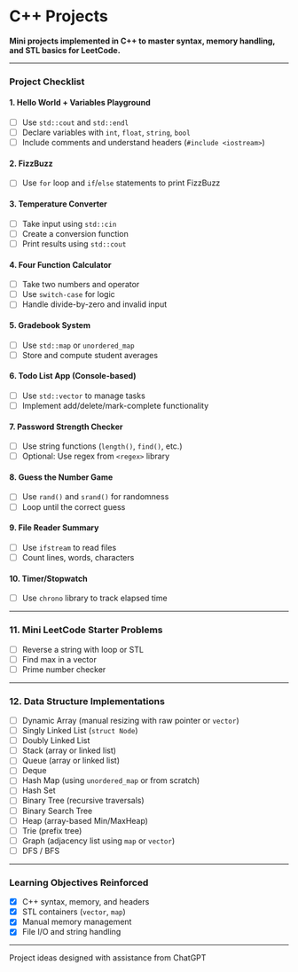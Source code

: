 # C++ Projects
**Mini projects implemented in C++ to master syntax, memory handling, and STL basics for LeetCode.**

---

### Project Checklist

#### 1. Hello World + Variables Playground
- [ ] Use `std::cout` and `std::endl`
- [ ] Declare variables with `int`, `float`, `string`, `bool`
- [ ] Include comments and understand headers (`#include <iostream>`)

#### 2. FizzBuzz
- [ ] Use `for` loop and `if`/`else` statements to print FizzBuzz

#### 3. Temperature Converter
- [ ] Take input using `std::cin`
- [ ] Create a conversion function
- [ ] Print results using `std::cout`

#### 4. Four Function Calculator
- [ ] Take two numbers and operator
- [ ] Use `switch-case` for logic
- [ ] Handle divide-by-zero and invalid input

#### 5. Gradebook System
- [ ] Use `std::map` or `unordered_map`
- [ ] Store and compute student averages

#### 6. Todo List App (Console-based)
- [ ] Use `std::vector` to manage tasks
- [ ] Implement add/delete/mark-complete functionality

#### 7. Password Strength Checker
- [ ] Use string functions (`length()`, `find()`, etc.)
- [ ] Optional: Use regex from `<regex>` library

#### 8. Guess the Number Game
- [ ] Use `rand()` and `srand()` for randomness
- [ ] Loop until the correct guess

#### 9. File Reader Summary
- [ ] Use `ifstream` to read files
- [ ] Count lines, words, characters

#### 10. Timer/Stopwatch
- [ ] Use `chrono` library to track elapsed time

---

### 11. Mini LeetCode Starter Problems
- [ ] Reverse a string with loop or STL
- [ ] Find max in a vector
- [ ] Prime number checker

---

### 12. Data Structure Implementations

- [ ] Dynamic Array (manual resizing with raw pointer or `vector`)
- [ ] Singly Linked List (`struct Node`)
- [ ] Doubly Linked List
- [ ] Stack (array or linked list)
- [ ] Queue (array or linked list)
- [ ] Deque
- [ ] Hash Map (using `unordered_map` or from scratch)
- [ ] Hash Set
- [ ] Binary Tree (recursive traversals)
- [ ] Binary Search Tree
- [ ] Heap (array-based Min/MaxHeap)
- [ ] Trie (prefix tree)
- [ ] Graph (adjacency list using `map` or `vector`)
- [ ] DFS / BFS

---

### Learning Objectives Reinforced
- [x] C++ syntax, memory, and headers
- [x] STL containers (`vector`, `map`)
- [x] Manual memory management
- [x] File I/O and string handling

---

Project ideas designed with assistance from ChatGPT
